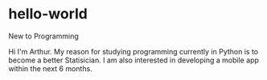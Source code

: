 # hello-world
New to Programming

Hi I'm Arthur. My reason for studying programming currently in Python is to become a better Statisician. I am also interested in developing a mobile app within the next 6 months.

